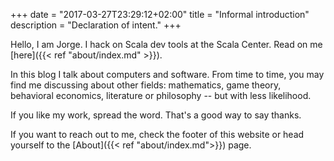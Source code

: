 +++
date = "2017-03-27T23:29:12+02:00"
title = "Informal introduction"
description = "Declaration of intent."
+++

Hello, I am Jorge. I hack on Scala dev tools at the Scala Center. Read on me
[here]({{< ref "about/index.md" >}}).

In this blog I talk about computers and software. From time to time, you may
find me discussing about other fields: mathematics, game theory, behavioral
economics, literature or philosophy -- but with less likelihood.

If you like my work, spread the word. That's a good way to say thanks.

If you want to reach out to me, check the footer of this website or head
yourself to the [About]({{< ref "about/index.md">}}) page.

